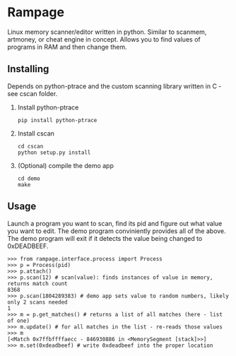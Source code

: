 # Rampage
Linux memory scanner/editor written in python. Similar to scanmem, artmoney, or cheat engine in concept. Allows you to find values of programs in RAM and then change them. 

## Installing

Depends on python-ptrace and the custom scanning library written in C - see cscan folder.

1. Install python-ptrace

    ```
    pip install python-ptrace
    ```

2. Install cscan

    ```
    cd cscan
    python setup.py install
    ```

3. (Optional) compile the demo app

    ```
    cd demo
    make
    ```

## Usage

Launch a program you want to scan, find its pid and figure out what value you want to edit. The demo program conviniently provides all of the above. The demo program will exit if it detects the value being changed to 0xDEADBEEF.

```
>>> from rampage.interface.process import Process
>>> p = Process(pid)
>>> p.attach()
>>> p.scan(12) # scan(value): finds instances of value in memory, returns match count
8368
>>> p.scan(1804289383) # demo app sets value to random numbers, likely only 2 scans needed
1
>>> m = p.get_matches() # returns a list of all matches (here - list of one)
>>> m.update() # for all matches in the list - re-reads those values
>>> m
[<Match 0x7ffbffffaecc - 846930886 in <MemorySegment [stack]>>]
>>> m.set(0xdeadbeef) # write 0xdeadbeef into the proper location
```
